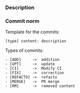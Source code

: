 ### Description

### Commit norm

Template for the commits:

    [type] content: description

Types of commits:

    - [ADD]     ->  addition
    - [UPT]     ->  update
    - [CI]      ->  Modify CI
    - [FIX]     ->  correction
    - [REFACTO] ->  refacto
    - [MERGE]   ->  PR merge
    - [RM]      ->  removed content
